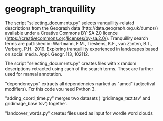 # geograph_tranquillity

The script "selecting_documents.py" selects tranquillity-related descriptions from the Geograph data (http://data.geograph.org.uk/dumps/) available under a Creative Commons BY-SA 2.0 licence (https://creativecommons.org/licenses/by-sa/2.0/).
Tranquillity search terms are published in:
Wartmann, F.M., Tieskens, K.F., van Zanten, B.T., Verburg, P.H., 2019. Exploring tranquillity experienced in landscapes based on social media. Appl. Geogr. 113, 102112.

The script "selecting_documents.py" creates files with x random descriptions extracted using each of the search terms.
These are further used for manual annotation.

"dependency.py" extracts all dependencies marked as "amod" (adjectival modifiers). For this code you need Python 3.

"adding_coord_time.py" merges two datasets ( 'gridimage_text.tsv' and gridimage_base.tsv') together.

"landcover_words.py" creates files used as input for wordle word clouds
